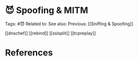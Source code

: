 # 😈 Spoofing & MITM

Tags: #😈
Related to: 
See also: 
Previous: [[Sniffing & Spoofing]]

[[dnschef]]
[[rebind]]
[[sslsplit]]
[[tcpreplay]]

# References